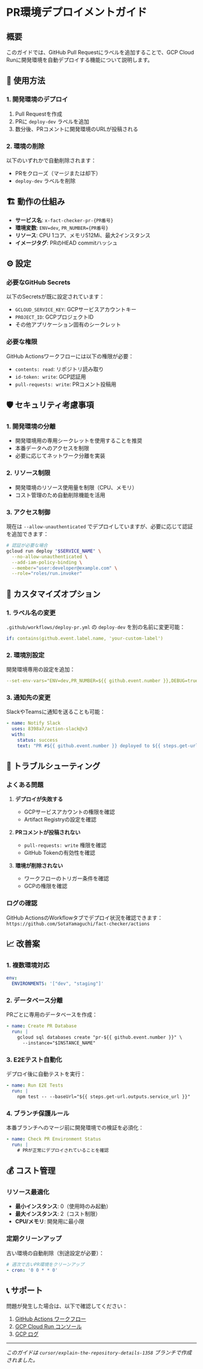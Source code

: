 # PR環境デプロイメントガイド

## 概要

このガイドでは、GitHub Pull Requestにラベルを追加することで、GCP Cloud Runに開発環境を自動デプロイする機能について説明します。

## 🚀 使用方法

### 1. 開発環境のデプロイ

1. Pull Requestを作成
2. PRに `deploy-dev` ラベルを追加
3. 数分後、PRコメントに開発環境のURLが投稿される

### 2. 環境の削除

以下のいずれかで自動削除されます：
- PRをクローズ（マージまたは却下）
- `deploy-dev` ラベルを削除

## 🏗️ 動作の仕組み

- **サービス名**: `x-fact-checker-pr-{PR番号}`
- **環境変数**: `ENV=dev`, `PR_NUMBER={PR番号}`
- **リソース**: CPU 1コア、メモリ512Mi、最大2インスタンス
- **イメージタグ**: PRのHEAD commitハッシュ

## ⚙️ 設定

### 必要なGitHub Secrets

以下のSecretsが既に設定されています：
- `GCLOUD_SERVICE_KEY`: GCPサービスアカウントキー
- `PROJECT_ID`: GCPプロジェクトID
- その他アプリケーション固有のシークレット

### 必要な権限

GitHub Actionsワークフローには以下の権限が必要：
- `contents: read`: リポジトリ読み取り
- `id-token: write`: GCP認証用
- `pull-requests: write`: PRコメント投稿用

## 🛡️ セキュリティ考慮事項

### 1. 開発環境の分離

- 開発環境用の専用シークレットを使用することを推奨
- 本番データへのアクセスを制限
- 必要に応じてネットワーク分離を実装

### 2. リソース制限

- 開発環境のリソース使用量を制限（CPU、メモリ）
- コスト管理のため自動削除機能を活用

### 3. アクセス制御

現在は `--allow-unauthenticated` でデプロイしていますが、必要に応じて認証を追加できます：

```bash
# 認証が必要な場合
gcloud run deploy "$SERVICE_NAME" \
  --no-allow-unauthenticated \
  --add-iam-policy-binding \
  --member="user:developer@example.com" \
  --role="roles/run.invoker"
```

## 🎯 カスタマイズオプション

### 1. ラベル名の変更

`.github/workflows/deploy-pr.yml` の `deploy-dev` を別の名前に変更可能：

```yaml
if: contains(github.event.label.name, 'your-custom-label')
```

### 2. 環境別設定

開発環境専用の設定を追加：

```yaml
--set-env-vars="ENV=dev,PR_NUMBER=${{ github.event.number }},DEBUG=true"
```

### 3. 通知先の変更

SlackやTeamsに通知を送ることも可能：

```yaml
- name: Notify Slack
  uses: 8398a7/action-slack@v3
  with:
    status: success
    text: "PR #${{ github.event.number }} deployed to ${{ steps.get-url.outputs.service_url }}"
```

## 🚨 トラブルシューティング

### よくある問題

1. **デプロイが失敗する**
   - GCPサービスアカウントの権限を確認
   - Artifact Registryの設定を確認

2. **PRコメントが投稿されない**
   - `pull-requests: write` 権限を確認
   - GitHub Tokenの有効性を確認

3. **環境が削除されない**
   - ワークフローのトリガー条件を確認
   - GCPの権限を確認

### ログの確認

GitHub ActionsのWorkflowタブでデプロイ状況を確認できます：
`https://github.com/SotaYamaguchi/fact-checker/actions`

## 📈 改善案

### 1. 複数環境対応

```yaml
env:
  ENVIRONMENTS: '["dev", "staging"]'
```

### 2. データベース分離

PRごとに専用のデータベースを作成：

```yaml
- name: Create PR Database
  run: |
    gcloud sql databases create "pr-${{ github.event.number }}" \
      --instance="$INSTANCE_NAME"
```

### 3. E2Eテスト自動化

デプロイ後に自動テストを実行：

```yaml
- name: Run E2E Tests
  run: |
    npm test -- --baseUrl="${{ steps.get-url.outputs.service_url }}"
```

### 4. ブランチ保護ルール

本番ブランチへのマージ前に開発環境での検証を必須化：

```yaml
- name: Check PR Environment Status
  run: |
    # PRが正常にデプロイされていることを確認
```

## 💰 コスト管理

### リソース最適化

- **最小インスタンス**: 0（使用時のみ起動）
- **最大インスタンス**: 2（コスト制限）
- **CPU/メモリ**: 開発用に最小限

### 定期クリーンアップ

古い環境の自動削除（別途設定が必要）：

```yaml
# 週次で古いPR環境をクリーンアップ
- cron: '0 0 * * 0'
```

## 📞 サポート

問題が発生した場合は、以下で確認してください：

1. [GitHub Actions ワークフロー](https://github.com/SotaYamaguchi/fact-checker/actions)
2. [GCP Cloud Run コンソール](https://console.cloud.google.com/run)
3. [GCP ログ](https://console.cloud.google.com/logs)

---

*このガイドは `cursor/explain-the-repository-details-1358` ブランチで作成されました。*